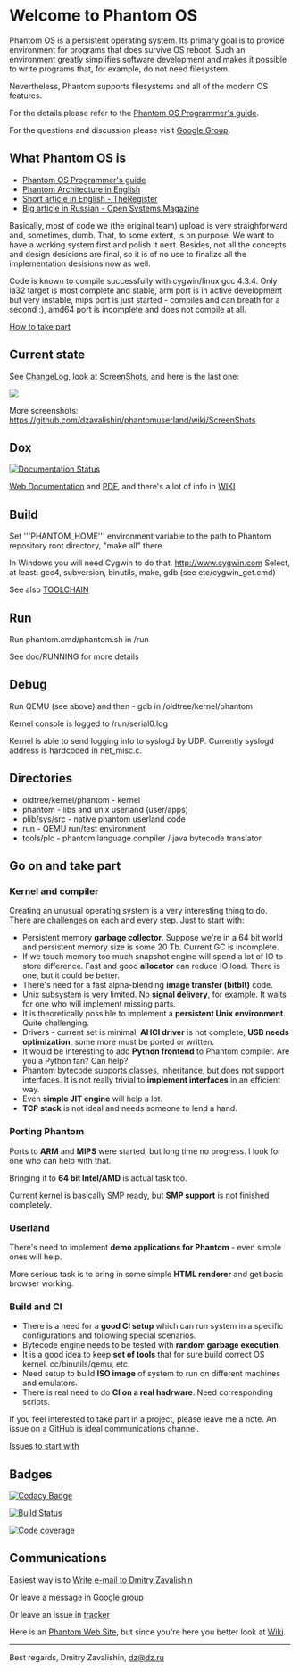 # Welcome to Phantom OS #

Phantom OS is a persistent operating system. Its primary goal
is to provide environment for programs that does survive OS
reboot. Such an environment greatly simplifies software development
and makes it possible to write programs that, for example, do not need filesystem.

Nevertheless, Phantom supports filesystems and all of the modern OS features.

For the details please refer to the [Phantom OS Programmer's guide](https://phantomdox.readthedocs.io/en/latest/).

For the questions and discussion please visit [Google Group](https://groups.google.com/forum/?pli=1#!forum/phantom-os).

## What Phantom OS is ##

*   [Phantom OS Programmer's guide](https://phantomdox.readthedocs.io/en/latest/)
*   [Phantom Architecture in English](https://github.com/dzavalishin/phantomuserland/wiki/PhantomArchitecture)
*   [Short article in English - TheRegister](http://www.theregister.co.uk/2009/02/03/phantom_russian_os/)
*   [Big article in Russian - Open Systems Magazine](http://www.osp.ru/os/2011/03/13008200/)

Basically, most of code we (the original team) upload is very straighforward
and, sometimes, dumb. That, to some extent, is on purpose. We want to have
a working system first and polish it next. Besides, not all the concepts and
design desicions are final, so it is of no use to finalize all the 
implementation desisions now as well.

Code is known to compile successfully with cygwin/linux gcc 4.3.4.
Only ia32 target is most complete and stable, arm port is in active development
but very instable, mips port is just started - compiles and can breath for a
second :), amd64 port is incomplete and does not compile at all.

[How to take part](https://github.com/dzavalishin/phantomuserland/wiki/HowToTakePart)

## Current state ##

See [ChangeLog](https://github.com/dzavalishin/phantomuserland/wiki/ChangeLog), look at [ScreenShots](https://github.com/dzavalishin/phantomuserland/wiki/ScreenShots), and here is the last one:

![](https://github.com/dzavalishin/phantomuserland/blob/master/doc/images/Phantom_screen_Controls_21_10_2019.png?raw=true)

More screenshots:  <https://github.com/dzavalishin/phantomuserland/wiki/ScreenShots>

## Dox ##

[![Documentation Status](https://readthedocs.org/projects/phantomdox/badge/?version=latest)](https://phantomdox.readthedocs.io/en/latest/?badge=latest)
     
[Web Documentation](https://phantomdox.readthedocs.io/en/latest/) and [PDF](https://buildmedia.readthedocs.org/media/pdf/phantomdox/latest/phantomdox.pdf), and there's a lot of info in 
[WIKI](https://github.com/dzavalishin/phantomuserland/wiki)

## Build ##

  Set '''PHANTOM_HOME''' environment variable to the path to Phantom repository root directory,
  "make all" there.

  In Windows you will need Cygwin to do that. <http://www.cygwin.com>
  Select, at least: gcc4, subversion, binutils, make, gdb
  (see etc/cygwin_get.cmd)
  
  See also [TOOLCHAIN](https://github.com/dzavalishin/phantomuserland/blob/master/TOOLCHAIN)

## Run ##

  Run phantom.cmd/phantom.sh in /run
  
  See doc/RUNNING for more details

## Debug ##

  Run QEMU (see above) and then - gdb in /oldtree/kernel/phantom

  Kernel console is logged to /run/serial0.log 

  Kernel is able to send logging info to syslogd by UDP.
  Currently syslogd address is hardcoded in net_misc.c.

## Directories ##

* oldtree/kernel/phantom - kernel 
* phantom                - libs and unix userland (user/apps)
* plib/sys/src           - native phantom userland code
* run                    - QEMU run/test environment
* tools/plc              - phantom language compiler / java bytecode translator

## Go on and take part ##

### Kernel and compiler

Creating an unusual operating system is a very interesting thing to do. There are challenges on each and every step.
Just to start with:

* Persistent memory **garbage collector**. Suppose we're in a 64 bit world and persistent memory size is some 20 Tb. Current GC is incomplete.
* If we touch memory too much snapshot engine will spend a lot of IO to store difference. Fast and good **allocator** can reduce IO load. There is one, but it could be better.
* There's need for a fast alpha-blending **image transfer (bitblt)** code.
* Unix subsystem is very limited. No **signal delivery**, for example. It waits for one who will implement missing parts.
* It is theoretically possible to implement a **persistent Unix environment**. Quite challenging.
* Drivers - current set is minimal, **AHCI driver** is not complete, **USB needs optimization**, some more must be ported or written.
* It would be interesting to add **Python frontend** to Phantom compiler. Are you a Python fan? Can help?
* Phantom bytecode supports classes, inheritance, but does not support interfaces. It is not really trivial to **implement interfaces** in an efficient way.
* Even **simple JIT engine** will help a lot.
* **TCP stack** is not ideal and needs someone to lend a hand.

### Porting Phantom

Ports to **ARM** and **MIPS** were started, but long time no progress. I look for one who can help with that.

Bringing it to **64 bit Intel/AMD** is actual task too. 

Current kernel is basically SMP ready, but **SMP support** is not finished completely.

### Userland

There's need to implement **demo applications for Phantom** - even simple ones will help.

More serious task is to bring in some simple **HTML renderer** and get basic browser working.

### Build and CI

* There is a need for a **good CI setup** which can run system in a specific configurations and following special scenarios.
* Bytecode engine needs to be tested with **random garbage execution**.
* It is a good idea to keep **set of tools** that for sure build correct OS kernel. cc/binutils/qemu, etc.
* Need setup to build **ISO image** of system to run on different machines and emulators.
* There is real need to do **CI on a real hadrware**. Need corresponding scripts.

If you feel interested to take part in a project, please leave me a note. An issue on a GitHub is ideal communications channel.

[Issues to start with](https://github.com/dzavalishin/phantomuserland/issues?q=is%3Aissue+is%3Aopen+label%3A%22good+first+issue%22)

## Badges ##

[![Codacy Badge](https://api.codacy.com/project/badge/Grade/8eec7d75d73b4a93b45a1befa3b70696)](https://www.codacy.com/manual/dzavalishin/phantomuserland?utm_source=github.com&amp;utm_medium=referral&amp;utm_content=dzavalishin/phantomuserland&amp;utm_campaign=Badge_Grade)

[![Build Status](https://travis-ci.com/dzavalishin/phantomuserland.svg?branch=master)](https://travis-ci.com/dzavalishin/phantomuserland)

[![Code coverage][COVERAGE_BADGE]][COVERAGE_LINK]

[COVERAGE_LINK]:https://scan.coverity.com/projects/dzavalishin-phantomuserland

[COVERAGE_BADGE]:https://scan.coverity.com/projects/8024/badge.svg

## Communications ##

Easiest way is to [Write e-mail to Dmitry Zavalishin](mailto:dz@dz.ru)

Or leave a message in [Google group](https://groups.google.com/forum/#!forum/phantom-os)

Or leave an issue in [tracker](https://github.com/dzavalishin/phantomuserland/issues)

Here is an [Phantom Web Site](http://phantomos.org/), but since you're here you
better look at [Wiki](https://github.com/dzavalishin/phantomuserland/wiki).

<hr>

Best regards, Dmitry Zavalishin,
<dz@dz.ru>
